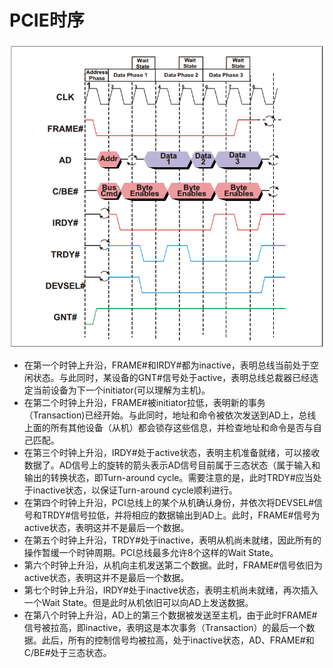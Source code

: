 # PCIE时序
![PCIE时序图](./image/pcie%E6%97%B6%E5%BA%8F%E5%9B%BE.png "PCIE时序图")
- 在第一个时钟上升沿，FRAME#和IRDY#都为inactive，表明总线当前处于空闲状态。与此同时，某设备的GNT#信号处于active，表明总线总裁器已经选定当前设备为下一个initiator(可以理解为主机)。
- 在第二个时钟上升沿，FRAME#被initiator拉低，表明新的事务（Transaction)已经开始。与此同时，地址和命令被依次发送到AD上，总线上面的所有其他设备（从机）都会锁存这些信息，并检查地址和命令是否与自己匹配。
- 在第三个时钟上升沿，IRDY#处于active状态，表明主机准备就绪，可以接收数据了。AD信号上的旋转的箭头表示AD信号目前属于三态状态（属于输入和输出的转换状态，即Turn-around cycle。需要注意的是，此时TRDY#应当处于inactive状态，以保证Turn-around cycle顺利进行。
- 在第四个时钟上升沿，PCI总线上的某个从机确认身份，并依次将DEVSEL#信号和TRDY#信号拉低，并将相应的数据输出到AD上。此时，FRAME#信号为active状态，表明这并不是最后一个数据。
- 在第五个时钟上升沿，TRDY#处于inactive，表明从机尚未就绪，因此所有的操作暂缓一个时钟周期。PCI总线最多允许8个这样的Wait State。
- 第六个时钟上升沿，从机向主机发送第二个数据。此时，FRAME#信号依旧为active状态，表明这并不是最后一个数据。
- 第七个时钟上升沿，IRDY#处于inactive状态，表明主机尚未就绪，再次插入一个Wait State。但是此时从机依旧可以向AD上发送数据。
- 在第八个时钟上升沿，AD上的第三个数据被发送至主机，由于此时FRAME#信号被拉高，即inactive，表明这是本次事务（Transaction）的最后一个数据。此后，所有的控制信号均被拉高，处于inactive状态，AD、FRAME#和C/BE#处于三态状态。